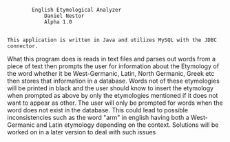 			English Etymological Analyzer
				Daniel Nestor
				Alpha 1.0


	This application is written in Java and utilizes MySQL with the JDBC connector.
What this program does is reads in text files and parses out words from a piece of text
then prompts the user for information about the Etymology of the word whether it be
West-Germanic, Latin, North Germanic, Greek etc then stores that information in a
database. Words not of these etymologies will be printed in black and the user should
know to insert the etymology when prompted as above by only the etymologies mentioned
if it does not want to appear as other. The user will only be prompted for words when 
the word does not exist in the database. This could lead to possible inconsistencies
such as the word "arm" in english having both a West-Germanic and Latin etymology 
depending on the context. Solutions will be worked on in a later version to deal with such 
issues